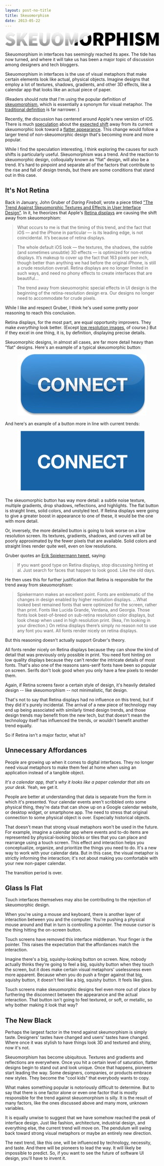 ```yaml
---
layout: post-no-title
title: Skeuomorphism
date: 2013-05-22
---
```


<img class="img-wide margin-b margin-t" src="/assets/2013-05-22-skeuomorphism-title.png">

Skeuomorphism in interfaces has seemingly reached its apex. The tide has now turned, and where it will take us has been a major topic of discussion among designers and tech bloggers.

Skeuomorphism in interfaces is the use of visual metaphors that make certain elements look like actual, physical objects. Imagine designs that employ a lot of textures, shadows, gradients, and other 3D effects, like a calendar app that looks like an actual piece of paper.

(Readers should note that I'm using the popular definition of [skeuomorphism](http://en.wikipedia.org/wiki/Skeuomorph), which is essentially a synonym for visual metaphor. The [traditional definition](http://www.themachinestarts.com/read/2012-11-how-we-started-calling-visual-metaphors-skeuomorphs-why-apple-design-debate-mess) is far narrower. )

Recently, the discussion has centered around Apple's new version of iOS. There is much [speculation](http://hypercritical.co/2013/05/03/beauty-truth-and-jony-ive) about the [expected shift](https://medium.com/thoughts-and-words/5ccef7b3e1fc) away from its current skeuomorphic look toward a [flatter appearance](http://www.simplyzesty.com/mobile/ios-7-concept-designs-welcome-to-the-future-of-the-iphone/). This change would follow a larger trend of non-skeuomorphic design that's becoming more and more popular.

While I find the speculation interesting, I think exploring the causes for such shifts is particularly useful. Skeuomorphism was a trend. And the reaction to skeuomorphic design, colloquially known as "flat" design, will also be a trend. It's hard to pinpoint and separate all of the factors that contribute to the rise and fall of design trends, but there are some conditions that stand out in this case.

## It's Not Retina

Back in January, John Gruber of *Daring Fireball*, wrote a piece titled ["The Trend Against Skeuomorphic Textures and Effects in User Interface Design"](http://daringfireball.net/2013/01/the_trend_against_skeuomorphism). In it, he theorizes that Apple's [Retina displays](http://en.wikipedia.org/wiki/Retina_Display) are causing the shift away from skeuomorphism:

> What occurs to me is that the timing of this trend, and the fact that iOS — and the iPhone in particular — is its leading edge, is not coincidental. It’s because of retina displays.

> The whole default iOS look — the textures, the shadows, the subtle (and sometimes unsubtle) 3D effects — is optimized for non-retina displays. It’s makeup to cover up the fact that 163 pixels per inch, though better than anything we had before the original iPhone, is still a crude resolution overall. Retina displays are no longer limited in such ways, and need no phony effects to create interfaces that are beautiful…

> The trend away from skeuomorphic special effects in UI design is the beginning of the retina-resolution design era. Our designs no longer need to accommodate for crude pixels.

While I like and respect Gruber, I think he's used some pretty poor reasoning to reach this conclusion.

Retina displays, for the most part, are equal opportunity improvers. They make *everything* look better. (Except [low resolution images](http://alistapart.com/article/mo-pixels-mo-problems), of course.) But if they excel in one thing, it is, by definition, displaying precise details.

Skeuomorphic designs, in almost all cases, are far more detail heavy than "flat" designs. Here's an example of a typical skeuomorphic button:

<figure><img class="" src="/assets/2013-05-22-skeuomorphism-button-skeuo.png"></figure>

And here's an example of a button more in line with current trends:

<figure><img class="" src="/assets/2013-05-22-skeuomorphism-button-flat.png"></figure>

The skeuomorphic button has way more detail: a subtle noise texture, multiple gradients, drop shadows, reflections, and highlights. The flat button is straight lines, solid colors, and unstyled text. If Retina displays were going to give a greater boost in appearance to one of these, it would be the one with more detail.

Or, inversely, the more detailed button is going to look worse on a low resolution screen. Its textures, gradients, shadows, and curves will all be poorly approximated by the fewer pixels that are available. Solid colors and straight lines render quite well, even on low resolutions.

Gruber quotes an [Erik Spiekermann tweet](https://twitter.com/espiekermann/status/180877084426637313), saying: 

> If you want good type on Retina displays, stop discussing hinting et al. Just search for faces that happen to look good. Like the old days.

He then uses this for further justification that Retina is responsible for the trend away from skeuomorphism:

> Spiekermann makes an excellent point. Fonts are emblematic of the changes in design enabled by higher resolution displays. …What looked best remained fonts that were optimized for the screen, rather than print. Fonts like Lucida Grande, Verdana, and Georgia. Those fonts look best-of-breed on sub-retina resolution color displays, but look cheap when used in high resolution print. (Ikea, I’m looking in your direction.) On retina displays there’s simply no reason not to use any font you want. All fonts render nicely on retina displays.

But this reasoning doesn't actually support Gruber's theory.

All fonts render nicely on Retina displays because they can show the kind of detail that was previously only possible in print. You need font hinting on low quality displays because they can't render the intricate details of most fonts. That's also one of the reasons sans-serif fonts have been so popular on screen. Serifs don't look good when you only have a few pixels to render them.

Again, if Retina screens favor a certain style of design, it's heavily detailed design -- like skeuomorphism -- not minimalistic, flat design.

That's not to say that Retina displays had no influence on this trend, but if they did it's purely incidental. The arrival of a new piece of technology may end up being associated with similarly timed design trends, and those design trends may benefit from the new tech, but that doesn't mean the technology itself has influenced the trends, or wouldn't benefit another trend equally.

So if Retina isn't a major factor, what is?

## Unnecessary Affordances

People are growing up when it comes to digital interfaces. They no longer need visual metaphors to make them feel at home when using an application instead of a tangible object.

*It's a calendar app, that's why it looks like a paper calendar that sits on your desk.* Yeah, we get it.

People are better at understanding that data is separate from the form in which it's presented. Your calendar events aren't scribbled onto some physical thing, they're data that can show up on a Google calendar website, or desktop widget, or smartphone app. The need to stress that original connection to some physical object is over. Especially historical objects.

That doesn't mean that strong visual metaphors won't be used in the future. For example, imagine a calendar app where events and to-do items are represented by physical-looking blocks or tiles that you can place and rearrange using a touch screen. This effect and interaction helps you conceptualize, organize, and prioritize the things you need to do. It's a new way to work with your calendar data. But in this case, the visual metaphor is strictly informing the interaction; it's not about making you comfortable with your new non-paper calendar.

The transition period is over.

## Glass Is Flat

Touch interfaces themselves may also be contributing to the rejection of skeuomorphic design. 

When you're using a mouse and keyboard, there is another layer of interaction between you and the computer. You're pushing a physical mouse around and that in turn is controlling a pointer. The mouse cursor is the thing hitting the on-screen button.

Touch screens have removed this interface middleman. Your finger *is* the pointer. This raises the expectation that the affordances match the interaction.

Imagine there's a big, squishy-looking button on screen. Now, nobody actually thinks they're going to feel a big, squishy button when they touch the screen, but it does make certain visual metaphors' uselessness even more apparent. Because when you do push a finger against that big, squishy button, it doesn't feel like a big, squishy button. It feels like glass.

Touch screens make skeuomorphic designs feel even more out of place by furthering the disconnect between the appearance and the actual interaction. That button isn't going to feel textured, or soft, or metallic, so why bother making it look that way?

## The New Black

Perhaps the largest factor in the trend against skeumorphism is simply taste. Designers' tastes have changed and users' tastes have changed. Where once it was stylish to have things look 3D and textured and shiny, now it's not.

Skeuomorphism has become ubiquitous. Textures and gradients and reflections are everywhere. Once you hit a certain level of saturation, flatter designs begin to stand out and look unique. Once that happens, pioneers start leading the way. Some designers, companies, or products embrace new styles. They become the "cool kids" that everybody wants to copy.

What makes something popular is notoriously difficult to determine. But to say that there is one factor alone or even one factor that is mostly responsible for the trend against skeuomorphism is silly. It is the result of many factors, like the ones discussed above and many more, unknown variables.

It is equally unwise to suggest that we have somehow reached the peak of interface design. Just like fashion, architecture, industrial design, and everything else, the current trend will move on. The pendulum will swing back toward strong visual metaphors or maybe an entirely new direction.

The next trend, like this one, will be influenced by technology, necessity, and taste. And there will be pioneers to lead the way. It will likely be impossible to predict. So, if you want to see the future of software UI design, you'll have to invent it.